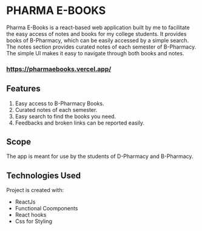 <h1> PHARMA E-BOOKS </h1>

Pharma E-Books is a react-based web application built by me to facilitate the easy access of notes and books for my college students. It provides books of B-Pharmacy, which can be easily accessed by a simple search. The notes section provides curated notes of each semester of B-Pharmacy. The simple UI makes it easy to navigate through both books and notes.

### https://pharmaebooks.vercel.app/

## Features
1. Easy access to B-Pharmacy Books.
2. Curated notes of each semester.
3. Easy search to find the books you need.
4. Feedbacks and broken links can be reported easily.


## Scope
The app is meant for use by the students of D-Pharmacy and B-Pharmacy. 

## Technologies Used
Project is created with:
* ReactJs
* Functional Coomponents
* React hooks
* Css for Styling
